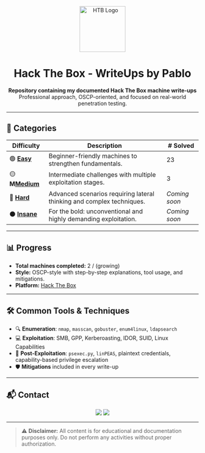 <p align="center">
  <img src="https://www.hackthebox.com/storage/logo.svg" alt="HTB Logo" width="120"/>
</p>

<h1 align="center">Hack The Box - WriteUps by Pablo</h1>

<p align="center">
  <b>Repository containing my documented Hack The Box machine write-ups</b><br>
  Professional approach, OSCP-oriented, and focused on real-world penetration testing.
</p>

---

## 📂 Categories

| Difficulty | Description | # Solved |
|------------|-------------|----------|
| 🟢 **[**Easy**](./EASY)** | Beginner-friendly machines to strengthen fundamentals. | 23 |
| 🟡 **M[**Medium**](./MEDIUM)** | Intermediate challenges with multiple exploitation stages. | 3 |
| 🔴 **[**Hard**](./HARD)** | Advanced scenarios requiring lateral thinking and complex techniques. | *Coming soon* |
| ⚫ **[**Insane**](./INSANE)** | For the bold: unconventional and highly demanding exploitation. | *Coming soon* |

---

## 📊 Progress

- **Total machines completed:** 2 / (growing)
- **Style:** OSCP-style with step-by-step explanations, tool usage, and mitigations.
- **Platform:** [Hack The Box](https://www.hackthebox.com/)

---

## 🛠 Common Tools & Techniques

- 🔍 **Enumeration**: `nmap`, `masscan`, `gobuster`, `enum4linux`, `ldapsearch`
- 💻 **Exploitation**: SMB, GPP, Kerberoasting, IDOR, SUID, Linux Capabilities
- 🧠 **Post-Exploitation**: `psexec.py`, `linPEAS`, plaintext credentials, capability-based privilege escalation
- 🛡 **Mitigations** included in every write-up

---

## 📬 Contact

<p align="center">
  <a href="https://www.linkedin.com/in/pabloinfosec"><img src="https://img.shields.io/badge/LinkedIn-Profile-blue?logo=linkedin"></a>
  <a href="mailto:pabloinfosec@gmail.com"><img src="https://img.shields.io/badge/Email-Contact-red?logo=gmail"></a>
</p>

---

> ⚠️ **Disclaimer:** All content is for educational and documentation purposes only. Do not perform any activities without proper authorization.
